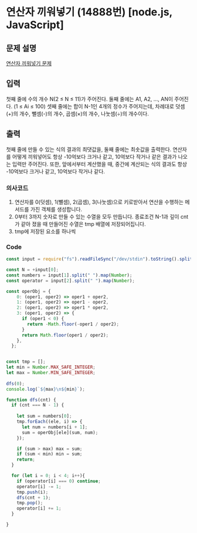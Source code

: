 # 연산자 끼워넣기 (14888번) [node.js, JavaScript] 

## 문제 설명

[연산자 끼워넣기 문제](https://www.acmicpc.net/problem/14888)

## 입력
첫째 줄에 수의 개수 N(2 ≤ N ≤ 11)가 주어진다. 둘째 줄에는 A1, A2, ..., AN이 주어진다. (1 ≤ Ai ≤ 100) 셋째 줄에는 합이 N-1인 4개의 정수가 주어지는데, 차례대로 덧셈(+)의 개수, 뺄셈(-)의 개수, 곱셈(×)의 개수, 나눗셈(÷)의 개수이다. 

## 출력
첫째 줄에 만들 수 있는 식의 결과의 최댓값을, 둘째 줄에는 최솟값을 출력한다. 연산자를 어떻게 끼워넣어도 항상 -10억보다 크거나 같고, 10억보다 작거나 같은 결과가 나오는 입력만 주어진다. 또한, 앞에서부터 계산했을 때, 중간에 계산되는 식의 결과도 항상 -10억보다 크거나 같고, 10억보다 작거나 같다.

### 의사코드 
1. 연산자를 0(덧셈), 1(뺄셈), 2(곱셈), 3(나눗셈)으로 키로받아서 연산을 수행하는 메서드를 가진 객체를 생성합니다.
2. 0부터 3까지 숫자로 만들 수 있는 수열을 모두 만듭니다. 종료조건 N-1과 깊이 cnt가 같아 졌을 때 만들어진 수열은 tmp 배열에 저장되어집니다.
3. tmp에 저장된 요소를 하나씩 

### Code
```js
const input = require("fs").readFileSync("/dev/stdin").toString().split("\n"); 

const N = +input[0];
const numbers = input[1].split(" ").map(Number);
const operator = input[2].split(" ").map(Number);

const operObj = {
    0: (oper1, oper2) => oper1 + oper2,
    1: (oper1, oper2) => oper1 - oper2,
    2: (oper1, oper2) => oper1 * oper2,
    3: (oper1, oper2) => {
      if (oper1 < 0) {
        return -Math.floor(-oper1 / oper2);
      }
      return Math.floor(oper1 / oper2);
    }, 
  };


const tmp = [];
let min = Number.MAX_SAFE_INTEGER;
let max = Number.MIN_SAFE_INTEGER;
 
dfs(0);
console.log(`${max}\n${min}`);

function dfs(cnt) {
  if (cnt === N - 1) {
    
    let sum = numbers[0];
    tmp.forEach((ele, i) => {
      let num = numbers[i + 1];
      sum = operObj[ele](sum, num);
    });

    if (sum > max) max = sum;
    if (sum < min) min = sum;
    return;
  }

  for (let i = 0; i < 4; i++){
    if (operator[i] === 0) continue;
    operator[i] -= 1;
    tmp.push(i);
    dfs(cnt + 1);
    tmp.pop();
    operator[i] += 1;
  }

}
```
